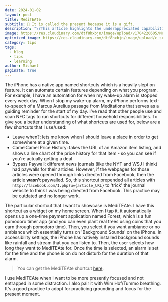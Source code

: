 ```yaml
---
date: 2024-01-02
layout: post
title: MediTEAte
subtitle: 🍵 It is called the present because it is a gift.
description: "\rThis article highlights the underappreciated capabilities of the iPhone Shortcuts app, showcasing its potential for personalized automation. The author shares examples of creatively designed shortcuts, such as using NFC tags for household tasks or automating the retrieval of price history for Amazon items. A specific shortcut called \"MediTEAte\" is detailed, demonstrating how it integrates with the Forest pomodoro timer app and iPhone's background sounds to facilitate a focused meditation session with a single tap on the home screen."
image: https://res.cloudinary.com/dtf8hxbjn/image/upload/v1704220605/MediTEAte/cfcb880b-0d2e-42f3-b243-8f1721e03b11_e2qiv1.jpg
optimized_image: https://res.cloudinary.com/dtf8hxbjn/image/upload/c_scale,w_380/v1704220605/MediTEAte/cfcb880b-0d2e-42f3-b243-8f1721e03b11_e2qiv1.jpg
category: tips
tags:
  - blog
  - tips
  - learning
author: Michael
paginate: true
---
```


The iPhone has a native app named shortcuts which is a heavily slept on feature. It can automate certain features depending on what you program. For example, I have an automation for when my wake-up alarm is stopped every week day. When I stop my wake-up alarm, my iPhone performs text-to-speech of a Marcus Aurelius passage from Meditations that serves as a guiding reminder for the start of my day. I've read that other people use and scan NFC tags to run shortcuts for different household responsibilities. To give you a better understanding of what shortcuts are used for, below are a few shortcuts that I use/used:

- Leave when?: lets me know when I should leave a place in order to get somewhere at a given time.
- CamelCamel Price History: takes the URL of an Amazon item listing, and shows a line chart of the price history for that item - so you can see if you're actually getting a deal
- Bypass Paywall: different news journals (like the NYT and WSJ I think) had paywalls for their articles. However, if the webpages for those articles were opened through links directed from Facebook, then the article **wasn't** paywalled. So, this shortcut prepended all articles with `http://facebook.com/I.php?u={article_URL}` to 'trick' the journal website to think I was being directed from Facebook. This practice may be outdated and no longer work.

The particular shortcut that I want to showcase is MediTEAte. I have this shortcut as a widget on my home screen. When I tap it, it automatically opens up a one-time payment application named Forest, which is a fun pomodoro timer app (and you can even plant real trees using coins that you earn through pomodoro time). Then, you select if you want ambiance or no ambiance which essentially turns on 'Background Sounds' on the iPhone. In accessibility settings, the iPhone has natively installed background sounds like rainfall and stream that you can listen to. Then, the user selects how long they want to MediTEAte for. Once the time is selected, an alarm is set for the time and the phone is on do not disturb for the duration of that alarm.

>You can get the MediTEAte shortcut [here](https://www.icloud.com/shortcuts/e787dfa2a5a149dbb0e347e8f393e9e5).

I use MediTEAte when I want to be more presently focused and not entrapped in some distraction. I also pair it with Wim Hof/Tummo breathing. It's a good practice to adopt for practicing grounding and focus for the present moment.